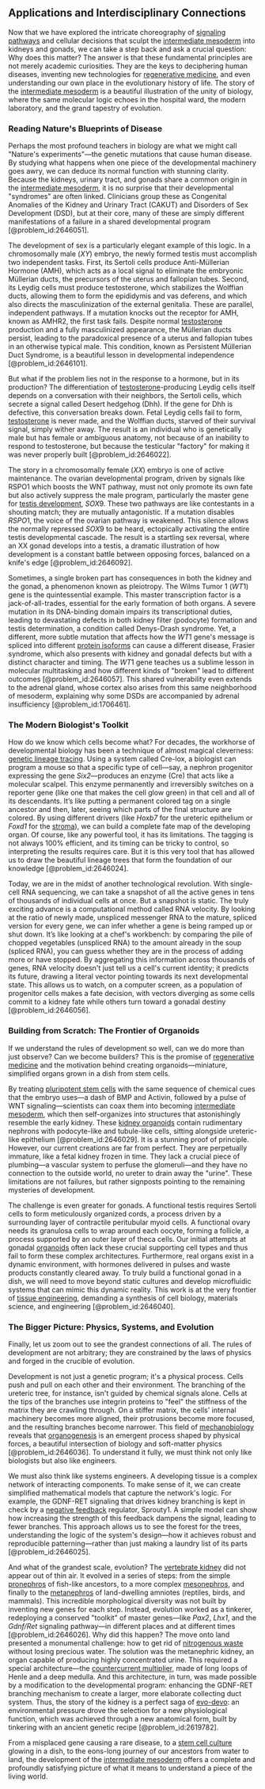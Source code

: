 ## Applications and Interdisciplinary Connections

Now that we have explored the intricate choreography of [signaling pathways](@article_id:275051) and cellular decisions that sculpt the [intermediate mesoderm](@article_id:275988) into kidneys and gonads, we can take a step back and ask a crucial question: Why does this matter? The answer is that these fundamental principles are not merely academic curiosities. They are the keys to deciphering human diseases, inventing new technologies for [regenerative medicine](@article_id:145683), and even understanding our own place in the evolutionary history of life. The story of the [intermediate mesoderm](@article_id:275988) is a beautiful illustration of the unity of biology, where the same molecular logic echoes in the hospital ward, the modern laboratory, and the grand tapestry of evolution.

### Reading Nature's Blueprints of Disease

Perhaps the most profound teachers in biology are what we might call "Nature's experiments"—the genetic mutations that cause human disease. By studying what happens when one piece of the developmental machinery goes awry, we can deduce its normal function with stunning clarity. Because the kidneys, urinary tract, and gonads share a common origin in the [intermediate mesoderm](@article_id:275988), it is no surprise that their developmental "syndromes" are often linked. Clinicians group these as Congenital Anomalies of the Kidney and Urinary Tract (CAKUT) and Disorders of Sex Development (DSD), but at their core, many of these are simply different manifestations of a failure in a shared developmental program [@problem_id:2646051].

The development of sex is a particularly elegant example of this logic. In a chromosomally male ($XY$) embryo, the newly formed testis must accomplish two independent tasks. First, its Sertoli cells produce Anti-Müllerian Hormone (AMH), which acts as a local signal to eliminate the embryonic Müllerian ducts, the precursors of the uterus and fallopian tubes. Second, its Leydig cells must produce testosterone, which stabilizes the Wolffian ducts, allowing them to form the epididymis and vas deferens, and which also directs the masculinization of the external genitalia. These are parallel, independent pathways. If a mutation knocks out the receptor for AMH, known as AMHR2, the first task fails. Despite normal [testosterone](@article_id:152053) production and a fully masculinized appearance, the Müllerian ducts persist, leading to the paradoxical presence of a uterus and fallopian tubes in an otherwise typical male. This condition, known as Persistent Müllerian Duct Syndrome, is a beautiful lesson in developmental independence [@problem_id:2646101].

But what if the problem lies not in the response to a hormone, but in its production? The differentiation of [testosterone](@article_id:152053)-producing Leydig cells itself depends on a conversation with their neighbors, the Sertoli cells, which secrete a signal called Desert hedgehog (Dhh). If the gene for Dhh is defective, this conversation breaks down. Fetal Leydig cells fail to form, [testosterone](@article_id:152053) is never made, and the Wolffian ducts, starved of their survival signal, simply wither away. The result is an individual who is genetically male but has female or ambiguous anatomy, not because of an inability to respond to testosterone, but because the testicular "factory" for making it was never properly built [@problem_id:2646022].

The story in a chromosomally female ($XX$) embryo is one of active maintenance. The ovarian developmental program, driven by signals like RSPO1 which boosts the WNT pathway, must not only promote its own fate but also actively suppress the male program, particularly the master gene for [testis development](@article_id:267353), $SOX9$. These two pathways are like contestants in a shouting match; they are mutually antagonistic. If a mutation disables $RSPO1$, the voice of the ovarian pathway is weakened. This silence allows the normally repressed $SOX9$ to be heard, ectopically activating the entire testis developmental cascade. The result is a startling sex reversal, where an XX gonad develops into a testis, a dramatic illustration of how development is a constant battle between opposing forces, balanced on a knife's edge [@problem_id:2646092].

Sometimes, a single broken part has consequences in both the kidney and the gonad, a phenomenon known as pleiotropy. The Wilms Tumor 1 ($WT1$) gene is the quintessential example. This master transcription factor is a jack-of-all-trades, essential for the early formation of both organs. A severe mutation in its DNA-binding domain impairs its transcriptional duties, leading to devastating defects in both kidney filter (podocyte) formation and testis determination, a condition called Denys-Drash syndrome. Yet, a different, more subtle mutation that affects how the $WT1$ gene's message is spliced into different [protein isoforms](@article_id:140267) can cause a different disease, Frasier syndrome, which also presents with kidney and gonadal defects but with a distinct character and timing. The $WT1$ gene teaches us a sublime lesson in molecular multitasking and how different kinds of "broken" lead to different outcomes [@problem_id:2646057]. This shared vulnerability even extends to the adrenal gland, whose cortex also arises from this same neighborhood of mesoderm, explaining why some DSDs are accompanied by adrenal insufficiency [@problem_id:1706461].

### The Modern Biologist's Toolkit

How do we know which cells become what? For decades, the workhorse of developmental biology has been a technique of almost magical cleverness: [genetic lineage tracing](@article_id:270880). Using a system called Cre-lox, a biologist can program a mouse so that a specific type of cell—say, a nephron progenitor expressing the gene *Six2*—produces an enzyme (Cre) that acts like a molecular scalpel. This enzyme permanently and irreversibly switches on a reporter gene (like one that makes the cell glow green) in that cell and all of its descendants. It’s like putting a permanent colored tag on a single ancestor and then, later, seeing which parts of the final structure are colored. By using different drivers (like *Hoxb7* for the ureteric epithelium or *Foxd1* for the [stroma](@article_id:167468)), we can build a complete fate map of the developing organ. Of course, like any powerful tool, it has its limitations. The tagging is not always 100% efficient, and its timing can be tricky to control, so interpreting the results requires care. But it is this very tool that has allowed us to draw the beautiful lineage trees that form the foundation of our knowledge [@problem_id:2646024].

Today, we are in the midst of another technological revolution. With single-cell RNA sequencing, we can take a snapshot of all the active genes in tens of thousands of individual cells at once. But a snapshot is static. The truly exciting advance is a computational method called RNA velocity. By looking at the ratio of newly made, unspliced messenger RNA to the mature, spliced version for every gene, we can infer whether a gene is being ramped up or shut down. It’s like looking at a chef's workbench: by comparing the pile of chopped vegetables (unspliced RNA) to the amount already in the soup (spliced RNA), you can guess whether they are in the process of adding more or have stopped. By aggregating this information across thousands of genes, RNA velocity doesn't just tell us a cell's current identity; it predicts its future, drawing a literal vector pointing towards its next developmental state. This allows us to watch, on a computer screen, as a population of progenitor cells makes a fate decision, with vectors diverging as some cells commit to a kidney fate while others turn toward a gonadal destiny [@problem_id:2646056].

### Building from Scratch: The Frontier of Organoids

If we understand the rules of development so well, can we do more than just observe? Can we become builders? This is the promise of [regenerative medicine](@article_id:145683) and the motivation behind creating organoids—miniature, simplified organs grown in a dish from stem cells.

By treating [pluripotent stem cells](@article_id:147895) with the same sequence of chemical cues that the embryo uses—a dash of BMP and Activin, followed by a pulse of WNT signaling—scientists can coax them into becoming [intermediate mesoderm](@article_id:275988), which then self-organizes into structures that astonishingly resemble the early kidney. These [kidney organoids](@article_id:196264) contain rudimentary nephrons with podocyte-like and tubule-like cells, sitting alongside ureteric-like epithelium [@problem_id:2646029]. It is a stunning proof of principle. However, our current creations are far from perfect. They are perpetually immature, like a fetal kidney frozen in time. They lack a crucial piece of plumbing—a vascular system to perfuse the glomeruli—and they have no connection to the outside world, no ureter to drain away the "urine". These limitations are not failures, but rather signposts pointing to the remaining mysteries of development.

The challenge is even greater for gonads. A functional testis requires Sertoli cells to form meticulously organized cords, a process driven by a surrounding layer of contractile peritubular myoid cells. A functional ovary needs its granulosa cells to wrap around each oocyte, forming a follicle, a process supported by an outer layer of theca cells. Our initial attempts at gonadal [organoids](@article_id:152508) often lack these crucial supporting cell types and thus fail to form these complex architectures. Furthermore, real organs exist in a dynamic environment, with hormones delivered in pulses and waste products constantly cleared away. To truly build a functional gonad in a dish, we will need to move beyond static cultures and develop microfluidic systems that can mimic this dynamic reality. This work is at the very frontier of [tissue engineering](@article_id:142480), demanding a synthesis of cell biology, materials science, and engineering [@problem_id:2646040].

### The Bigger Picture: Physics, Systems, and Evolution

Finally, let us zoom out to see the grandest connections of all. The rules of development are not arbitrary; they are constrained by the laws of physics and forged in the crucible of evolution.

Development is not just a genetic program; it's a physical process. Cells push and pull on each other and their environment. The branching of the ureteric tree, for instance, isn't guided by chemical signals alone. Cells at the tips of the branches use integrin proteins to "feel" the stiffness of the matrix they are crawling through. On a stiffer matrix, the cells' internal machinery becomes more aligned, their protrusions become more focused, and the resulting branches become narrower. This field of [mechanobiology](@article_id:145756) reveals that [organogenesis](@article_id:144661) is an emergent process shaped by physical forces, a beautiful intersection of biology and soft-matter physics [@problem_id:2646036]. To understand it fully, we must think not only like biologists but also like engineers.

We must also think like systems engineers. A developing tissue is a complex network of interacting components. To make sense of it, we can create simplified mathematical models that capture the network's logic. For example, the GDNF-RET signaling that drives kidney branching is kept in check by a [negative feedback](@article_id:138125) regulator, Sprouty1. A simple model can show how increasing the strength of this feedback dampens the signal, leading to fewer branches. This approach allows us to see the forest for the trees, understanding the logic of the system's design—how it achieves robust and reproducible patterning—rather than just making a laundry list of its parts [@problem_id:2646025].

And what of the grandest scale, evolution? The [vertebrate kidney](@article_id:162151) did not appear out of thin air. It evolved in a series of steps: from the simple [pronephros](@article_id:269921) of fish-like ancestors, to a more complex [mesonephros](@article_id:262839), and finally to the [metanephros](@article_id:268704) of land-dwelling amniotes (reptiles, birds, and mammals). This incredible morphological diversity was not built by inventing new genes for each step. Instead, evolution worked as a tinkerer, redeploying a conserved "toolkit" of master genes—like *Pax2*, *Lhx1*, and the *Gdnf/Ret* signaling pathway—in different places and at different times [@problem_id:2646026]. Why did this happen? The move onto land presented a monumental challenge: how to get rid of [nitrogenous waste](@article_id:142018) without losing precious water. The solution was the metanephric kidney, an organ capable of producing highly concentrated urine. This required a special architecture—the [countercurrent multiplier](@article_id:152599), made of long loops of Henle and a deep medulla. And this architecture, in turn, was made possible by a modification to the developmental program: enhancing the GDNF-RET branching mechanism to create a larger, more elaborate collecting duct system. Thus, the story of the kidney is a perfect saga of [evo-devo](@article_id:142290): an environmental pressure drove the selection for a new physiological function, which was achieved through a new anatomical form, built by tinkering with an ancient genetic recipe [@problem_id:2619782].

From a misplaced gene causing a rare disease, to a [stem cell culture](@article_id:196206) glowing in a dish, to the eons-long journey of our ancestors from water to land, the development of the [intermediate mesoderm](@article_id:275988) offers a complete and profoundly satisfying picture of what it means to understand a piece of the living world.